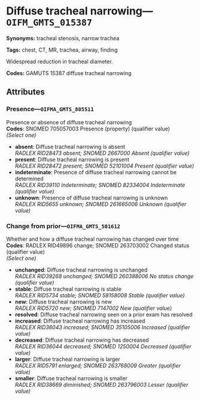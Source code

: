 # Diffuse tracheal narrowing—`OIFM_GMTS_015387`

**Synonyms:** tracheal stenosis, narrow trachea

**Tags:** chest, CT, MR, trachea, airway, finding

Widespread reduction in tracheal diameter.

**Codes:** GAMUTS 15387 diffuse tracheal narrowing

## Attributes

### Presence—`OIFMA_GMTS_805511`

Presence or absence of diffuse tracheal narrowing  
**Codes**: SNOMED 705057003 Presence (property) (qualifier value)  
*(Select one)*

- **absent**: Diffuse tracheal narrowing is absent  
_RADLEX RID28473 absent; SNOMED 2667000 Absent (qualifier value)_
- **present**: Diffuse tracheal narrowing is present  
_RADLEX RID28472 present; SNOMED 52101004 Present (qualifier value)_
- **indeterminate**: Presence of diffuse tracheal narrowing cannot be determined  
_RADLEX RID39110 indeterminate; SNOMED 82334004 Indeterminate (qualifier value)_
- **unknown**: Presence of diffuse tracheal narrowing is unknown  
_RADLEX RID5655 unknown; SNOMED 261665006 Unknown (qualifier value)_

### Change from prior—`OIFMA_GMTS_501612`

Whether and how a diffuse tracheal narrowing has changed over time  
**Codes**: RADLEX RID49896 change; SNOMED 263703002 Changed status (qualifier value)  
*(Select one)*

- **unchanged**: Diffuse tracheal narrowing is unchanged  
_RADLEX RID39268 unchanged; SNOMED 260388006 No status change (qualifier value)_
- **stable**: Diffuse tracheal narrowing is stable  
_RADLEX RID5734 stable; SNOMED 58158008 Stable (qualifier value)_
- **new**: Diffuse tracheal narrowing is new  
_RADLEX RID5720 new; SNOMED 7147002 New (qualifier value)_
- **resolved**: Diffuse tracheal narrowing seen on a prior exam has resolved  
- **increased**: Diffuse tracheal narrowing has increased  
_RADLEX RID36043 increased; SNOMED 35105006 Increased (qualifier value)_
- **decreased**: Diffuse tracheal narrowing has decreased  
_RADLEX RID36044 decreased; SNOMED 1250004 Decreased (qualifier value)_
- **larger**: Diffuse tracheal narrowing is larger  
_RADLEX RID5791 enlarged; SNOMED 263768009 Greater (qualifier value)_
- **smaller**: Diffuse tracheal narrowing is smaller  
_RADLEX RID38669 diminished; SNOMED 263796003 Lesser (qualifier value)_
